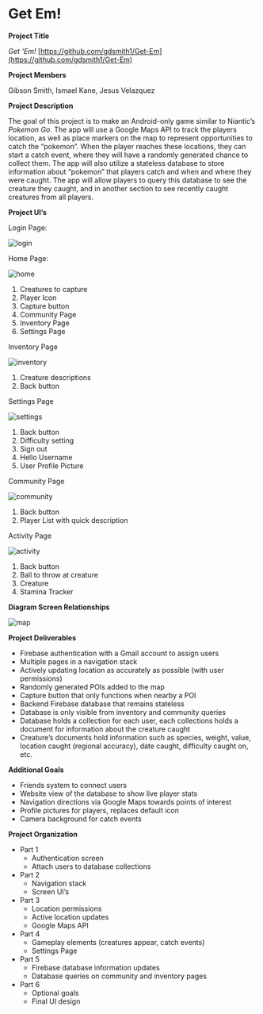 # Get Em!
<!-- Output copied to clipboard! -->

<!-----

Conversion notes:

* Docs to Markdown version 1.0β34
* Thu Oct 05 2023 21:07:09 GMT-0700 (PDT)
* Source doc: cins project proposal
* This document has images: check for >>>>>  gd2md-html alert:  inline image link in generated source and store images to your server. NOTE: Images in exported zip file from Google Docs may not appear in  the same order as they do in your doc. Please check the images!

----->



**Project Title**

_Get ‘Em!_
[https://github.com/gdsmith1/Get-Em](https://github.com/gdsmith1/Get-Em)

**Project Members**

Gibson Smith, Ismael Kane, Jesus Velazquez

**Project Description**

The goal of this project is to make an Android-only game similar to Niantic’s _Pokemon Go_.  The app will use a Google Maps API to track the players location, as well as place markers on the map to represent opportunities to catch the “pokemon”.  When the player reaches these locations, they can start a catch event, where they will have a randomly generated chance to collect them.  The app will also utilize a stateless database to store information about “pokemon” that players catch and when and where they were caught.  The app will allow players to query this database to see the creature they caught, and in another section to see recently caught creatures from all players.

**Project UI’s**

Login Page:

![login](https://github.com/gdsmith1/Get-Em/blob/main/projectdescription/images/image1.png)

Home Page:

![home](https://github.com/gdsmith1/Get-Em/blob/main/projectdescription/images/image7.png)

1. Creatures to capture
2. Player Icon
3. Capture button
4. Community Page
5. Inventory Page
6. Settings Page

Inventory Page

![inventory](https://github.com/gdsmith1/Get-Em/blob/main/projectdescription/images/image2.png)

1. Creature descriptions
2. Back button

Settings Page

![settings](https://github.com/gdsmith1/Get-Em/blob/main/projectdescription/images/image3.png)

1. Back button
2. Difficulty setting
3. Sign out
4. Hello Username
5. User Profile Picture

Community Page

![community](https://github.com/gdsmith1/Get-Em/blob/main/projectdescription/images/image4.png)

1. Back button
2. Player List with quick description

Activity Page

![activity](https://github.com/gdsmith1/Get-Em/blob/main/projectdescription/images/image5.png)

1. Back button
2. Ball to throw at creature
3. Creature
4. Stamina Tracker

**Diagram Screen Relationships**

![map](https://github.com/gdsmith1/Get-Em/blob/main/projectdescription/images/image6.png)


**Project Deliverables**



* Firebase authentication with a Gmail account to assign users
* Multiple pages in a navigation stack
* Actively updating location as accurately as possible (with user permissions)
* Randomly generated POIs added to the map
* Capture button that only functions when nearby a POI
* Backend Firebase database that remains stateless
* Database is only visible from inventory and community queries
* Database holds a collection for each user, each collections holds a document for information about the creature caught
* Creature’s documents hold information such as species, weight, value, location caught (regional accuracy), date caught, difficulty caught on, etc.

**Additional Goals**



* Friends system to connect users
* Website view of the database to show live player stats
* Navigation directions via Google Maps towards points of interest
* Profile pictures for players, replaces default icon
* Camera background for catch events

**Project Organization**



* Part 1
    * Authentication screen 
    * Attach users to database collections
* Part 2
    * Navigation stack
    * Screen UI’s
* Part 3
    * Location permissions
    * Active location updates
    * Google Maps API
* Part 4
    * Gameplay elements (creatures appear, catch events)
    * Settings Page
* Part 5
    * Firebase database information updates
    * Database queries on community and inventory pages
* Part 6
    * Optional goals
    * Final UI design
